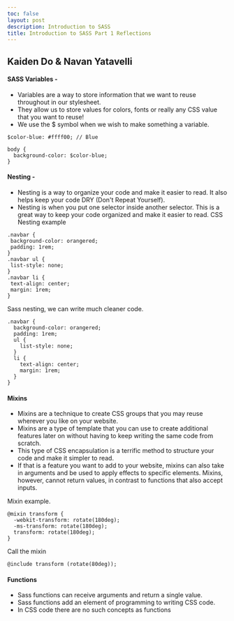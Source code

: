 ```yaml
---
toc: false
layout: post
description: Introduction to SASS 
title: Introduction to SASS Part 1 Reflections
---
```


## Kaiden Do & Navan Yatavelli  

#### SASS Variables -
- Variables are a way to store information that we want to reuse throughout in our stylesheet.
- They allow us to store values for colors, fonts or really any CSS value that you want to reuse!
- We use the $ symbol when we wish to make something a variable.

```
$color-blue: #ffff00; // Blue

body {
  background-color: $color-blue;
}
```

#### Nesting - 
- Nesting is a way to organize your code and make it easier to read. It also helps keep your code DRY (Don't Repeat Yourself).
- Nesting is when you put one selector inside another selector. This is a great way to keep your code organized and make it easier to read.
 CSS Nesting example
 ```
 .navbar {
  background-color: orangered;
  padding: 1rem;
}
.navbar ul {
  list-style: none;
}
.navbar li {
  text-align: center;
  margin: 1rem;
}
```

Sass nesting, we can write much cleaner code.

```
.navbar {
  background-color: orangered;
  padding: 1rem;
  ul {
    list-style: none;
  }
  li {
    text-align: center;
    margin: 1rem;
  }
}
```

#### Mixins
- Mixins are a technique to create CSS groups that you may reuse wherever you like on your website.
- Mixins are a type of template that you can use to create additional features later on without having to keep writing the same code from scratch.
- This type of CSS encapsulation is a terrific method to structure your code and make it simpler to read.
- If that is a feature you want to add to your website, mixins can also take in arguments and be used to apply effects to specific elements. Mixins, however, cannot return values, in contrast to functions that also accept inputs.

Mixin example.

```
@mixin transform {
  -webkit-transform: rotate(180deg);
  -ms-transform: rotate(180deg);
  transform: rotate(180deg);
}
```

Call the mixin
```
@include transform (rotate(80deg));
```

#### Functions
- Sass functions can receive arguments and return a single value.
- Sass functions add an element of programming to writing CSS code.
- In CSS code there are no such concepts as functions


